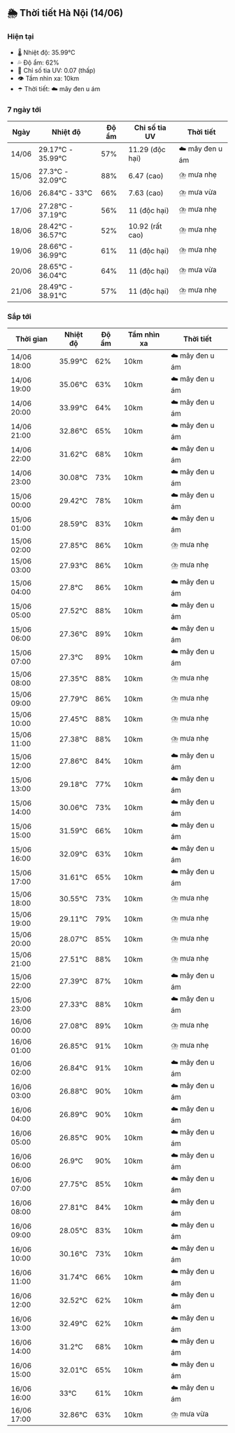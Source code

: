 ## 🌦️ Thời tiết Hà Nội (14/06)

### Hiện tại

- 🌡️ Nhiệt độ: 35.99℃
- 💦 Độ ẩm: 62%
- 🌟 Chỉ số tia UV: 0.07 (thấp)
- 👁️ Tầm nhìn xa: 10km
- ☂️ Thời tiết: ☁️ mây đen u ám

### 7 ngày tới

| Ngày | Nhiệt độ | Độ ẩm | Chỉ số tia UV | Thời tiết |
| --- | --- | --- | --- | --- |
| 14/06 | 29.17℃ - 35.99℃ | 57% | 11.29 (độc hại) | ☁️ mây đen u ám |
| 15/06 | 27.3℃ - 32.09℃ | 88% | 6.47 (cao) | ⛈️ mưa nhẹ |
| 16/06 | 26.84℃ - 33℃ | 66% | 7.63 (cao) | ⛈️ mưa vừa |
| 17/06 | 27.28℃ - 37.19℃ | 56% | 11 (độc hại) | ⛈️ mưa nhẹ |
| 18/06 | 28.42℃ - 36.57℃ | 52% | 10.92 (rất cao) | ⛈️ mưa nhẹ |
| 19/06 | 28.66℃ - 36.99℃ | 61% | 11 (độc hại) | ⛈️ mưa nhẹ |
| 20/06 | 28.65℃ - 36.04℃ | 64% | 11 (độc hại) | ⛈️ mưa vừa |
| 21/06 | 28.49℃ - 38.91℃ | 57% | 11 (độc hại) | ⛈️ mưa nhẹ |

### Sắp tới

| Thời gian | Nhiệt độ | Độ ẩm | Tầm nhìn xa | Thời tiết |
| --- | --- | --- | --- | --- |
| 14/06 18:00 | 35.99℃ | 62% | 10km | ☁️ mây đen u ám |
| 14/06 19:00 | 35.06℃ | 63% | 10km | ☁️ mây đen u ám |
| 14/06 20:00 | 33.99℃ | 64% | 10km | ☁️ mây đen u ám |
| 14/06 21:00 | 32.86℃ | 65% | 10km | ☁️ mây đen u ám |
| 14/06 22:00 | 31.62℃ | 68% | 10km | ☁️ mây đen u ám |
| 14/06 23:00 | 30.08℃ | 73% | 10km | ☁️ mây đen u ám |
| 15/06 00:00 | 29.42℃ | 78% | 10km | ☁️ mây đen u ám |
| 15/06 01:00 | 28.59℃ | 83% | 10km | ☁️ mây đen u ám |
| 15/06 02:00 | 27.85℃ | 86% | 10km | ⛈️ mưa nhẹ |
| 15/06 03:00 | 27.93℃ | 86% | 10km | ⛈️ mưa nhẹ |
| 15/06 04:00 | 27.8℃ | 86% | 10km | ☁️ mây đen u ám |
| 15/06 05:00 | 27.52℃ | 88% | 10km | ☁️ mây đen u ám |
| 15/06 06:00 | 27.36℃ | 89% | 10km | ☁️ mây đen u ám |
| 15/06 07:00 | 27.3℃ | 89% | 10km | ☁️ mây đen u ám |
| 15/06 08:00 | 27.35℃ | 88% | 10km | ⛈️ mưa nhẹ |
| 15/06 09:00 | 27.79℃ | 86% | 10km | ⛈️ mưa nhẹ |
| 15/06 10:00 | 27.45℃ | 88% | 10km | ⛈️ mưa nhẹ |
| 15/06 11:00 | 27.38℃ | 88% | 10km | ⛈️ mưa nhẹ |
| 15/06 12:00 | 27.86℃ | 84% | 10km | ☁️ mây đen u ám |
| 15/06 13:00 | 29.18℃ | 77% | 10km | ☁️ mây đen u ám |
| 15/06 14:00 | 30.06℃ | 73% | 10km | ☁️ mây đen u ám |
| 15/06 15:00 | 31.59℃ | 66% | 10km | ☁️ mây đen u ám |
| 15/06 16:00 | 32.09℃ | 63% | 10km | ☁️ mây đen u ám |
| 15/06 17:00 | 31.61℃ | 65% | 10km | ☁️ mây đen u ám |
| 15/06 18:00 | 30.55℃ | 73% | 10km | ⛈️ mưa nhẹ |
| 15/06 19:00 | 29.11℃ | 79% | 10km | ⛈️ mưa nhẹ |
| 15/06 20:00 | 28.07℃ | 85% | 10km | ⛈️ mưa nhẹ |
| 15/06 21:00 | 27.51℃ | 88% | 10km | ⛈️ mưa nhẹ |
| 15/06 22:00 | 27.39℃ | 87% | 10km | ☁️ mây đen u ám |
| 15/06 23:00 | 27.33℃ | 88% | 10km | ☁️ mây đen u ám |
| 16/06 00:00 | 27.08℃ | 89% | 10km | ⛈️ mưa nhẹ |
| 16/06 01:00 | 26.85℃ | 91% | 10km | ⛈️ mưa nhẹ |
| 16/06 02:00 | 26.84℃ | 91% | 10km | ☁️ mây đen u ám |
| 16/06 03:00 | 26.88℃ | 90% | 10km | ☁️ mây đen u ám |
| 16/06 04:00 | 26.89℃ | 90% | 10km | ☁️ mây đen u ám |
| 16/06 05:00 | 26.85℃ | 90% | 10km | ☁️ mây đen u ám |
| 16/06 06:00 | 26.9℃ | 90% | 10km | ☁️ mây đen u ám |
| 16/06 07:00 | 27.75℃ | 85% | 10km | ☁️ mây đen u ám |
| 16/06 08:00 | 27.81℃ | 84% | 10km | ☁️ mây đen u ám |
| 16/06 09:00 | 28.05℃ | 83% | 10km | ☁️ mây đen u ám |
| 16/06 10:00 | 30.16℃ | 73% | 10km | ☁️ mây đen u ám |
| 16/06 11:00 | 31.74℃ | 66% | 10km | ☁️ mây đen u ám |
| 16/06 12:00 | 32.52℃ | 62% | 10km | ☁️ mây đen u ám |
| 16/06 13:00 | 32.49℃ | 62% | 10km | ☁️ mây đen u ám |
| 16/06 14:00 | 31.2℃ | 68% | 10km | ☁️ mây đen u ám |
| 16/06 15:00 | 32.01℃ | 65% | 10km | ☁️ mây đen u ám |
| 16/06 16:00 | 33℃ | 61% | 10km | ☁️ mây đen u ám |
| 16/06 17:00 | 32.86℃ | 63% | 10km | ⛈️ mưa vừa |
